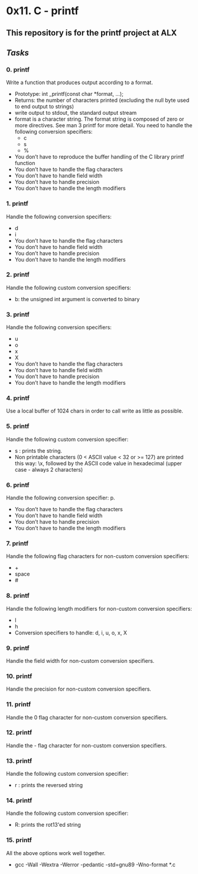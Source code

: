 # __0x11. C - printf__

## This repository is for the printf project at ALX

## _Tasks_

### 0. printf

Write a function that produces output according to a format.

- Prototype: int _printf(const char *format, ...);
- Returns: the number of characters printed (excluding the null byte used to end output to strings)
- write output to stdout, the standard output stream
- format is a character string. The format string is composed of zero or more directives. See man 3 printf for more detail. You need to handle the following conversion specifiers:
    - c
    - s
    - %
- You don’t have to reproduce the buffer handling of the C library printf function
- You don’t have to handle the flag characters
- You don’t have to handle field width
- You don’t have to handle precision
- You don’t have to handle the length modifiers

### 1. printf

Handle the following conversion specifiers:

- d
- i
- You don’t have to handle the flag characters
- You don’t have to handle field width
- You don’t have to handle precision
- You don’t have to handle the length modifiers

### 2. printf

Handle the following custom conversion specifiers:

- b: the unsigned int argument is converted to binary

### 3. printf

Handle the following conversion specifiers:

- u
- o
- x
- X
- You don’t have to handle the flag characters
- You don’t have to handle field width
- You don’t have to handle precision
- You don’t have to handle the length modifiers

### 4. printf

Use a local buffer of 1024 chars in order to call write as little as possible.

### 5. printf

Handle the following custom conversion specifier:

- s : prints the string.
- Non printable characters (0 < ASCII value < 32 or >= 127) are printed this way: \x, followed by the ASCII code value in hexadecimal (upper case - always 2 characters)

### 6. printf

Handle the following conversion specifier: p.

- You don’t have to handle the flag characters
- You don’t have to handle field width
- You don’t have to handle precision
- You don’t have to handle the length modifiers

### 7. printf

Handle the following flag characters for non-custom conversion specifiers:

- \+
- space
- \#

### 8. printf

Handle the following length modifiers for non-custom conversion specifiers:

- l
- h
- Conversion specifiers to handle: d, i, u, o, x, X

### 9. printf

Handle the field width for non-custom conversion specifiers.

### 10. printf

Handle the precision for non-custom conversion specifiers.

### 11. printf

Handle the 0 flag character for non-custom conversion specifiers.

### 12. printf

Handle the - flag character for non-custom conversion specifiers.

### 13. printf

Handle the following custom conversion specifier:

- r : prints the reversed string

### 14. printf

Handle the following custom conversion specifier:

- R: prints the rot13'ed string

### 15. printf

All the above options work well together.

- gcc -Wall -Wextra -Werror -pedantic -std=gnu89 -Wno-format *.c
